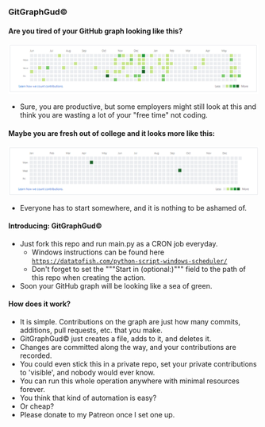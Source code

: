 ### GitGraphGud&copy;

#### Are you tired of your GitHub graph looking like this?
![alt text](./medium.png)
- Sure, you are productive, but some employers might still look at this and think you are wasting a lot of your "free time" not coding.

#### Maybe you are fresh out of college and it looks more like this:
![alt text](./low.png)
- Everyone has to start somewhere, and it is nothing to be ashamed of. 

#### Introducing: GitGraphGud&copy;
- Just fork this repo and run main.py as a CRON job everyday.
   - Windows instructions can be found here [`https://datatofish.com/python-script-windows-scheduler/`](https://datatofish.com/python-script-windows-scheduler/)
   - Don't forget to set the """Start in (optional:)""" field to the path of this repo when creating the action.
- Soon your GitHub graph will be looking like a sea of green.

#### How does it work?
- It is simple. Contributions on the graph are just how many commits, additions, pull requests, etc. that you make. 
- GitGraphGud&copy; just creates a file, adds to it, and deletes it.
- Changes are committed along the way, and your contributions are recorded.
- You could even stick this in a private repo, set your private contributions to 'visible', and nobody would ever know.
- You can run this whole operation anywhere with minimal resources forever. 
- You think that kind of automation is easy?
- Or cheap?
- Please donate to my Patreon once I set one up.